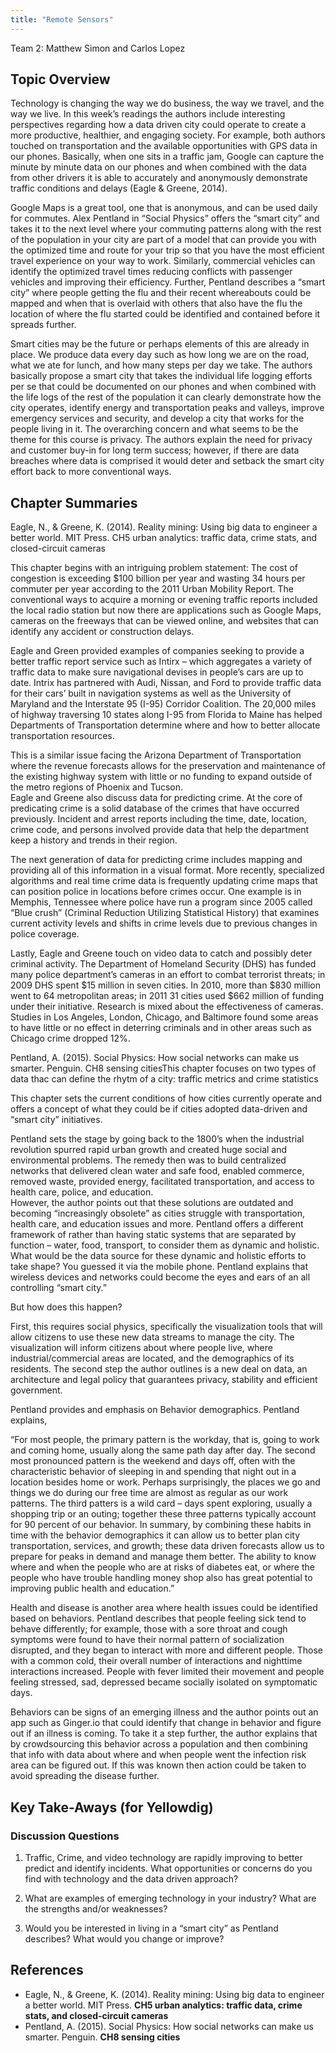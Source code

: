 ```yaml
---
title: "Remote Sensors"
---
```


Team 2:  Matthew Simon and Carlos Lopez

## Topic Overview

Technology is changing the way we do business, the way we travel, and the way we live.   In this week’s readings the authors include interesting perspectives regarding how a data driven city could operate to create a more productive, healthier, and engaging society.  For example, both authors touched on transportation and the available opportunities with GPS data in our phones.  Basically, when one sits in a traffic jam, Google can capture the minute by minute data on our phones and when combined with the data from other drivers it is able to accurately and anonymously demonstrate traffic conditions and delays (Eagle & Greene, 2014).  

Google Maps is a great tool, one that is anonymous, and can be used daily for commutes.  Alex Pentland in “Social Physics” offers the “smart city” and takes it to the next level where your commuting patterns along with the rest of the population in your city are part of a model that can provide you with the optimized time and route for your trip so that you have the most efficient travel experience on your way to work.  Similarly, commercial vehicles can identify the optimized travel times reducing conflicts with passenger vehicles and improving their efficiency.  Further, Pentland describes a “smart city” where people getting the flu and their recent whereabouts could be mapped and when that is overlaid with others that also have the flu the location of where the flu started could be identified and contained before it spreads further.   

Smart cities may be the future or perhaps elements of this are already in place.  We produce data every day such as how long we are on the road, what we ate for lunch, and how many steps per day we take. The authors basically propose a smart city that takes the individual life logging efforts per se that could be documented on our phones and when combined with the life logs of the rest of the population it can clearly demonstrate how the city operates, identify energy and transportation peaks and valleys, improve emergency services and security, and develop a city that works for the people living in it.   The overarching concern and what seems to be the theme for this course is privacy.  The authors explain the need for privacy and customer buy-in for long term success; however, if there are data breaches where data is comprised it would deter and setback the smart city effort back to more conventional ways.   

## Chapter Summaries

Eagle, N., & Greene, K. (2014). Reality mining: Using big data to engineer a better world. MIT Press. CH5 urban analytics: traffic data, crime stats, and closed-circuit cameras

This chapter begins with an intriguing problem statement:  The cost of congestion is exceeding $100 billion per year and wasting 34 hours per commuter per year according to the 2011 Urban Mobility Report.
The conventional ways to acquire a morning or evening traffic reports included the local radio station but now there are applications such as Google Maps, cameras on the freeways that can be viewed online, and websites that can identify any accident or construction delays.      

Eagle and Green provided examples of companies seeking to provide a better traffic report service such as Intirx – which aggregates a variety of traffic data to make sure navigational devises in people’s cars are up to date.  Intrix has partnered with Audi, Nissan, and Ford to provide traffic data for their cars’ built in navigation systems as well as the University of Maryland and the Interstate 95 (I-95) Corridor Coalition. The 20,000 miles of highway traversing 10 states along I-95 from Florida to Maine has helped Departments of Transportation determine where and how to better allocate transportation resources.  

This is a similar issue facing the Arizona Department of Transportation where the revenue forecasts allows for the preservation and maintenance of the existing highway system with little or no funding to expand outside of the metro regions of Phoenix and Tucson.  
Eagle and Greene also discuss data for predicting crime.  At the core of predicating crime is a solid database of the crimes that have occurred previously. Incident and arrest reports including the time, date, location, crime code, and persons involved provide data that help the department keep a history and trends in their region.  

The next generation of data for predicting crime includes mapping and providing all of this information in a visual format.  More recently, specialized algorithms and real time crime data is frequently updating crime maps that can position police in locations before crimes occur.  One example is in Memphis, Tennessee where police have run a program since 2005 called “Blue crush” (Criminal Reduction Utilizing Statistical History) that examines current activity levels and shifts in crime levels due to previous changes in police coverage. 

Lastly, Eagle and Greene touch on video data to catch and possibly deter criminal activity.  The Department of Homeland Security (DHS) has funded many police department’s cameras in an effort to combat terrorist threats; in 2009 DHS spent $15 million in seven cities.  In 2010, more than $830 million went to 64 metropolitan areas; in 2011 31 cities used $662 million of funding under their initiative.  Research is mixed about the effectiveness of cameras.  Studies in Los Angeles, London, Chicago, and Baltimore found some areas to have little or no effect in deterring criminals and in other areas such as Chicago crime dropped 12%.   

Pentland, A. (2015). Social Physics: How social networks can make us smarter. Penguin. CH8 sensing citiesThis chapter focuses on two types of data thac can define the rhytm of a city: traffic metrics and crime statistics

This chapter sets the current conditions of how cities currently operate and offers a concept of what they could be if cities adopted data-driven and “smart city” initiatives.  

Pentland sets the stage by going back to the 1800’s when the industrial revolution spurred rapid urban growth and created huge social and environmental problems.  The remedy then was to build centralized networks that delivered clean water and safe food, enabled commerce, removed waste, provided energy, facilitated transportation, and access to health care, police, and education.  
However, the author points out that these solutions are outdated and becoming “increasingly obsolete” as cities struggle with transportation, health care, and education issues and more.  Pentland offers a different framework of rather than having static systems that are separated by function – water, food, transport, to consider them as dynamic and holistic.  
What would be the data source for these dynamic and holistic efforts to take shape?  You guessed it via the mobile phone.   Pentland explains that wireless devices and networks could become the eyes and ears of an all controlling “smart city.”

But how does this happen?  

First, this requires social physics, specifically the visualization tools that will allow citizens to use these new data streams to manage the city.  The visualization will inform citizens about where people live, where industrial/commercial areas are located, and the demographics of its residents.  The second step the author outlines is a new deal on data, an architecture and legal policy that guarantees privacy, stability and efficient government.  

Pentland provides and emphasis on Behavior demographics.  Pentland explains, 

“For most people, the primary pattern is the workday, that is, going to work and coming home, usually along the same path day after day.  The second most pronounced pattern is the weekend and days off, often with the characteristic behavior of sleeping in and spending that night out in a location besides home or work.  Perhaps surprisingly, the places we go and things we do during our free time are almost as regular as our work patterns.  The third patters is a wild card – days spent exploring, usually a shopping trip or an outing; together these three patterns typically account for 90 percent of our behavior.  In summary, by combining these habits in time with the behavior demographics it can allow us to better plan city transportation, services, and growth; these data driven forecasts allow us to prepare for peaks in demand and manage them better. The ability to know where and when the people who are at risks of diabetes eat, or where the people who have trouble handling money shop also has great potential to improving public health and education.”

Health and disease is another area where health issues could be identified based on behaviors.  Pentland describes that people feeling sick tend to behave differently; for example, those with a sore throat and cough symptoms were found to have their normal pattern of socialization disrupted, and they began to interact with more and different people.  Those with a common cold, their overall number of interactions and nighttime interactions increased.  People with fever limited their movement and people feeling stressed, sad, depressed became socially isolated on symptomatic days.  

Behaviors can be signs of an emerging illness and the author points out an app such as Ginger.io that could identify that change in behavior and figure out if an illness is coming.  To take it a step further, the author explains that by crowdsourcing this behavior across a population and then combining that info with data about where and when people went the infection risk area can be figured out.  If this was known then action could be taken to avoid spreading the disease further.  

## Key Take-Aways (for Yellowdig)

### Discussion Questions

1)	Traffic, Crime, and video technology are rapidly improving to better predict and identify incidents.   What opportunities or concerns do you find with technology and the data driven approach?    

2)	What are examples of emerging technology in your industry?  What are the strengths and/or weaknesses?  

3)	Would you be interested in living in a “smart city” as Pentland describes?  What would you change or improve?   

## References

* Eagle, N., & Greene, K. (2014). Reality mining: Using big data to engineer a better world. MIT Press. **CH5 urban analytics: traffic data, crime stats, and closed-circuit cameras**  
* Pentland, A. (2015). Social Physics: How social networks can make us smarter. Penguin. **CH8 sensing cities**  

